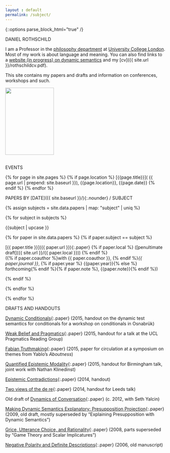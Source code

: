 ```yaml
---
layout : default
permalink: /subject/
---
```


{::options parse_block_html="true" /}

<div id="parent">
<div id="blurb">
<div class="title" markdown="0">
DANIEL ROTHSCHILD  
</div>

<div class="blurb_text">

I am a Professor in the [philosophy department](https://www.ucl.ac.uk/philosophy) at [University
College London](https://www.ucl.ac.uk/). Most of my work is about
language and meaning. You can also find links to a [website (in
progress) on dynamic semantics](http://dynsem.github.io/) and my
[cv]({{ site.url }}/rothschildcv.pdf).

This site contains my papers and drafts and information on conferences,
workshops and such.
</div>

<div id="pic">
<img src="{{ site.url }}/me.jpg" width="153" height="211.5" style="horizontal-align:left"/>
</div>

<br/>
</div>


<div id = "events">


<div class="title" markdown="0">

EVENTS

</div>

<div class ="blurb_text" markdown ="block">


{% for page in site.pages %} {% if page.location %}
[{{page.title}}]( {{ page.url | prepend: site.baseurl }}), {{page.location}}, {{page.date}}
{% endif %} {% endfor %}

</div>
</div>
<div id="main">

<div class="title" >

PAPERS BY [DATE]({{ site.baseurl }}/){:.nounder} / <span class="underline"> SUBJECT</span>


</div>

<div class="papers">

{% assign subjects = site.data.papers | map: "subject" | uniq %}

{% for subject in subjects %}

<div class="section" markdown="0">

{{subject | upcase }}

</div>



{% for paper in site.data.papers %}
{% if paper.subject == subject %}

[{{ paper.title }}]({{ paper.url }}){:.paper} {% if paper.local %} ([penultimate draft]({{ site.url }}/{{ paper.local }})) {% endif %}  
({% if paper.coauthor %}with {{ paper.coauthor }}, {% endif %}*{{ paper.journal }}*,  {% if paper.year %} {{paper.year}}{% else %} forthcoming{% endif %}{% if paper.note %}, {{paper.note}}{% endif %})



{% endif %}

{% endfor %}



{% endfor %}

</div>
<div class="title2" markdown="0">

DRAFTS AND HANDOUTS

</div>

<div class="papers">

[Dynamic Conditionals](DynamicConditionals.pdf){:.paper} (2015, handout
on the dynamic test semantics for conditionals for a workshop on
conditionals in Osnabrük)

[Weak Belief and Pragmatics](wbp.pdf){:.paper} (2015, handout for a talk
at the UCL Pragmatics Reading Group)

[Fabian Truthmaking](FabianTruthmaking.pdf){:.paper} (2015, paper for
circulation at a symposium on themes from Yablo’s *Aboutness*)

[Quantified Epistemic Modality](birmingham.pdf){:.paper} (2015, handout
for Birmingham talk, joint work with Nathan Klinedinst)

[Epistemic Contradictions](epistemiccontradictions.pdf){:.paper} (2014,
handout)

[Two views of the de re](leeds.pdf){:.paper} (2014, handout for Leeds
talk)

Old draft of [Dynamics of Conversation](olddynamics.pdf){:.paper} (c.
2012, with Seth Yalcin)

[Making Dynamic Semantics Explanatory: Presupposition
Projection](dynamicexplanatory.pdf){:.paper} (2009, old draft, mostly
superseded by “Explaining Presupposition with Dynamic Semantics”)

[Grice, Utterance Choice, and Rationality](gricechoice5.pdf){:.paper}
(2008, parts superseded by “Game Theory and Scalar Implicatures”)

[Negative Polarity and Definite Descriptions](npidd.pdf){:.paper} (2006,
old manuscript)

</div>

<div id="refs" class="references">

</div>


</div>
</div>
